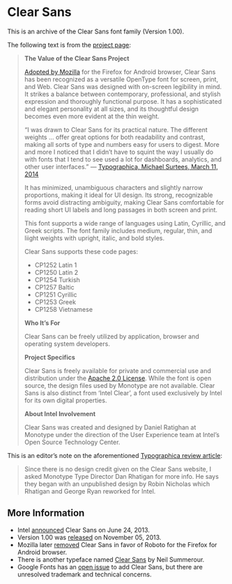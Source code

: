# Clear Sans

This is an archive of the Clear Sans font family (Version 1.00).

The following text is from the [project page][project-page]:

> **The Value of the Clear Sans Project**
>
> [Adopted by Mozilla][mozilla-added] for the Firefox for Android browser, Clear Sans has been
> recognized as a versatile OpenType font for screen, print, and Web. Clear Sans
> was designed with on-screen legibility in mind. It strikes a balance between
> contemporary, professional, and stylish expression and thoroughly functional
> purpose. It has a sophisticated and elegant personality at all sizes, and its
> thoughtful design becomes even more evident at the thin weight.
>
> “I was drawn to Clear Sans for its practical nature. The different weights …
> offer great options for both readability and contrast, making all sorts of
> type and numbers easy for users to digest. More and more I noticed that I
> didn’t have to squint the way I usually do with fonts that I tend to see used
> a lot for dashboards, analytics, and other user interfaces.” — [Typographica,
> Michael Surtees, March 11, 2014][typographica-review]
>
> It has minimized, unambiguous characters and slightly narrow proportions,
> making it ideal for UI design. Its strong, recognizable forms avoid
> distracting ambiguity, making Clear Sans comfortable for reading short UI
> labels and long passages in both screen and print.
>
> This font supports a wide range of languages using Latin, Cyrillic, and Greek
> scripts. The font family includes medium, regular, thin, and liight weights
> with upright, italic, and bold styles.
>
> Clear Sans supports these code pages:
>
> * CP1252 Latin 1
> * CP1250 Latin 2
> * CP1254 Turkish
> * CP1257 Baltic
> * CP1251 Cyrillic
> * CP1253 Greek
> * CP1258 Vietnamese
>
> **Who It’s For**
>
> Clear Sans can be freely utilized by application, browser and operating system
> developers.
>
> **Project Specifics**
>
> Clear Sans is freely available for private and commercial use and distribution
> under the [Apache 2.0 License][license]. While the font is open source, the
> design files used by Monotype are not available. Clear Sans is also distinct
> from ‘Intel Clear’, a font used exclusively by Intel for its own digital
> properties.
>
> **About Intel Involvement**
>
> Clear Sans was created and designed by Daniel Ratighan at Monotype under the
> direction of the User Experience team at Intel’s Open Source Technology
> Center.

This is an editor’s note on the aforementioned [Typographica review
article][typographica-review]:

> Since there is no design credit given on the Clear Sans website, I asked
> Monotype Type Director Dan Rhatigan for more info. He says they began with an
> unpublished design by Robin Nicholas which Rhatigan and George Ryan reworked
> for Intel.

## More Information

* Intel [announced][clear-sans-announcement] Clear Sans on June 24, 2013.
* Version 1.00 was [released][clear-sans-release] on November 05, 2013.
* Mozilla later [removed][mozilla-removed] Clear Sans in favor of Roboto for the
  Firefox for Android browser.
* There is another typeface named [Clear Sans][other-clear-sans] by Neil
  Summerour.
* Google Fonts has an [open issue][google-fonts-clear-sans] to add Clear Sans,
  but there are unresolved trademark and technical concerns.

[clear-sans-announcement]: https://01.org/clear-sans/blogs/2013/clear-sans-new-font-optimized-small-screen-readability
[clear-sans-release]: https://01.org/clear-sans/downloads/2013/clear-sans-1.00
[google-fonts-clear-sans]: https://github.com/google/fonts/issues/4
[license]: ./license.md
[mozilla-added]: https://bugzilla.mozilla.org/show_bug.cgi?id=877203
[mozilla-removed]: https://bugzilla.mozilla.org/show_bug.cgi?id=1392147
[other-clear-sans]: http://clear.positype.com/
[project-page]: https://01.org/clear-sans
[typographica-review]: https://typographica.org/typeface-reviews/clear-sans/

